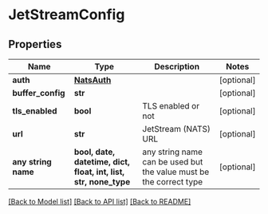 # JetStreamConfig


## Properties
Name | Type | Description | Notes
------------ | ------------- | ------------- | -------------
**auth** | [**NatsAuth**](NatsAuth.md) |  | [optional] 
**buffer_config** | **str** |  | [optional] 
**tls_enabled** | **bool** | TLS enabled or not | [optional] 
**url** | **str** | JetStream (NATS) URL | [optional] 
**any string name** | **bool, date, datetime, dict, float, int, list, str, none_type** | any string name can be used but the value must be the correct type | [optional]

[[Back to Model list]](../README.md#documentation-for-models) [[Back to API list]](../README.md#documentation-for-api-endpoints) [[Back to README]](../README.md)


